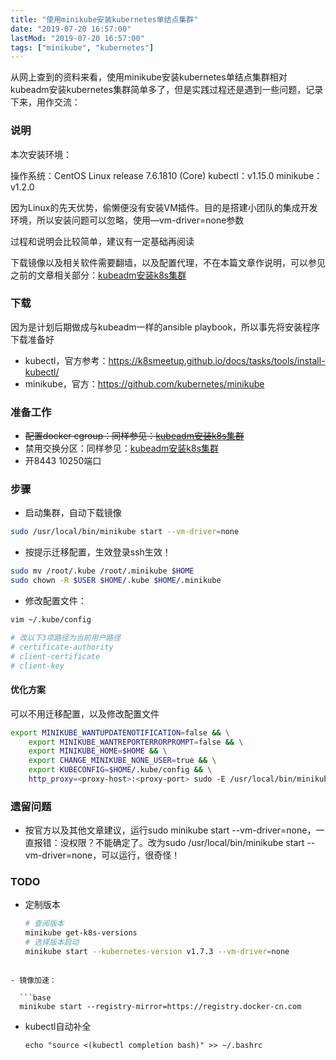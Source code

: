 ```yaml
---
title: "使用minikube安装kubernetes单结点集群"
date: "2019-07-20 16:57:00"
lastMod: "2019-07-20 16:57:00"
tags: ["minikube", "kubernetes"]
---
```


从网上查到的资料来看，使用minikube安装kubernetes单结点集群相对kubeadm安装kubernetes集群简单多了，但是实践过程还是遇到一些问题，记录下来，用作交流：

### 说明

本次安装环境：

操作系统：CentOS Linux release 7.6.1810 (Core)
kubectl：v1.15.0
minikube：v1.2.0

因为Linux的先天优势，偷懒便没有安装VM插件。目的是搭建小团队的集成开发环境，所以安装问题可以忽略，使用—vm-driver=none参数

过程和说明会比较简单，建议有一定基础再阅读

下载镜像以及相关软件需要翻墙，以及配置代理，不在本篇文章作说明，可以参见之前的文章相关部分：[kubeadm安装k8s集群](/2019/install-k8s-using-kubeadm/)

### 下载

因为是计划后期做成与kubeadm一样的ansible playbook，所以事先将安装程序下载准备好

- kubectl，官方参考：https://k8smeetup.github.io/docs/tasks/tools/install-kubectl/
- minikube，官方：https://github.com/kubernetes/minikube

### 准备工作

- ~~配置docker cgroup：同样参见：[kubeadm安装k8s集群](/2019/install-k8s-using-kubeadm/)~~
- 禁用交换分区：同样参见：[kubeadm安装k8s集群](/2019/install-k8s-using-kubeadm/)
- 开8443 10250端口

### 步骤

- 启动集群，自动下载镜像

```bash
sudo /usr/local/bin/minikube start --vm-driver=none
```

- 按提示迁移配置，生效登录ssh生效！

```bash
sudo mv /root/.kube /root/.minikube $HOME
sudo chown -R $USER $HOME/.kube $HOME/.minikube
```

- 修改配置文件：

```bash
vim ~/.kube/config

# 改以下3项路径为当前用户路径
# certificate-authority
# client-certificate
# client-key
```



#### 优化方案

可以不用迁移配置，以及修改配置文件

```bash
export MINIKUBE_WANTUPDATENOTIFICATION=false && \
	export MINIKUBE_WANTREPORTERRORPROMPT=false && \
	export MINIKUBE_HOME=$HOME && \
	export CHANGE_MINIKUBE_NONE_USER=true && \
	export KUBECONFIG=$HOME/.kube/config && \
	http_proxy=<proxy-host>:<proxy-port> sudo -E /usr/local/bin/minikube start --vm-driver=none
```



### 遗留问题

- 按官方以及其他文章建议，运行sudo minikube start --vm-driver=none，一直报错：没权限？不能确定了。改为sudo /usr/local/bin/minikube start --vm-driver=none，可以运行，很奇怪！

### TODO

- 定制版本
  
  ```bash
  # 查阅版本
  minikube get-k8s-versions
  # 选择版本启动
  minikube start --kubernetes-version v1.7.3 --vm-driver=none
```
  
- 镜像加速：

  ```base
  minikube start --registry-mirror=https://registry.docker-cn.com
  ```

- kubectl自动补全
  ```
  echo "source <(kubectl completion bash)" >> ~/.bashrc
  ```